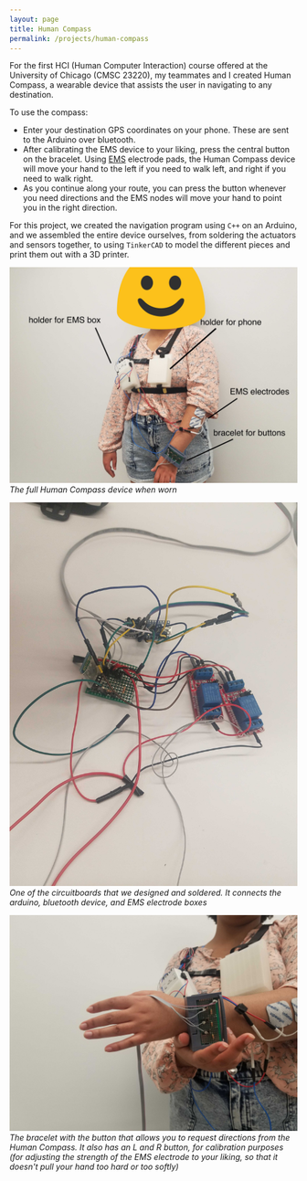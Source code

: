 ```yaml
---
layout: page
title: Human Compass
permalink: /projects/human-compass
---
```

For the first HCI (Human Computer Interaction) course offered at the University of Chicago (CMSC 23220), my teammates and I created Human Compass, a wearable device that assists the user in navigating to any destination. 

To use the compass:
* Enter your destination GPS coordinates on your phone. These are sent to the Arduino over bluetooth.
* After calibrating the EMS device to your liking, press the central button on the bracelet. Using [EMS](https://en.wikipedia.org/wiki/Electrical_muscle_stimulation) electrode pads, the Human Compass device will move your hand to the left if you need to walk left, and right if you need to walk right.
* As you continue along your route, you can press the button whenever you need directions and the EMS nodes will move your hand to point you in the right direction.

For this project, we created the navigation program using `C++` on an Arduino, and we assembled the entire device ourselves, from soldering the actuators and sensors together, to using `TinkerCAD` to model the different pieces and print them out with a 3D printer. 


![](../assets/images/hci/full-device.jpg)
*The full Human Compass device when worn*

![](../assets/images/hci/pouchcircuit.jpg)
*One of the circuitboards that we designed and soldered. It connects the arduino, bluetooth device, and EMS electrode boxes*

![](../assets/images/hci/braceletOnArm.jpg)
*The bracelet with the button that allows you to request directions from the Human Compass. It also has an L and R button, for calibration purposes (for adjusting the strength of the EMS electrode to your liking, so that it doesn't pull your hand too hard or too softly)*

